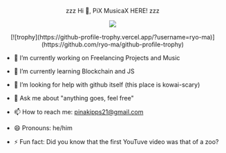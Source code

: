 <p align = "center">
zzz Hi 👋, PiX MusicaX HERE! zzz

<p align="center">
  <img src="https://github.com/PixMusicaX/PiXMusicaX/blob/main/ult2.gif" />
</p>
<p align="center">  
  [![trophy](https://github-profile-trophy.vercel.app/?username=ryo-ma)](https://github.com/ryo-ma/github-profile-trophy)
</p>
</p>

- 🔭 I’m currently working on Freelancing Projects and Music

- 🌱 I’m currently learning Blockchain and JS

<!--- 👯 I’m looking to collaborate on -->
- 🤔 I’m looking for help with github itself (this place is kowai-scary)

- 💬 Ask me about "anything goes, feel free"

- 📫 How to reach me: pinakipps21@gmail.com

- 😄 Pronouns: he/him

- ⚡ Fun fact: Did you know that the first YouTuve video was that of a zoo?
<!--
comment syntax
-->
